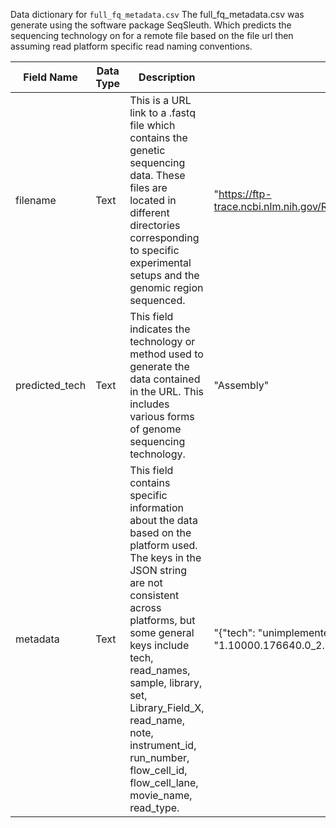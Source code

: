 Data dictionary for `full_fq_metadata.csv`
The full_fq_metadata.csv was generate using the software package SeqSleuth. Which predicts the sequencing technology on for a remote file based on the file url then assuming read platform specific read naming conventions.

| Field Name    | Data Type | Description                                                                                                                                                                                                                      | Example                                                                                                                                                                                                                                                                                                                                                                                                   | Possible Values                                                                                                                               |
|---------------|-----------|----------------------------------------------------------------------------------------------------------------------------------------------------------------------------------------------------------------------------------|-----------------------------------------------------------------------------------------------------------------------------------------------------------------------------------------------------------------------------------------------------------------------------------------------------------------------------------------------------------------------------------------------------------|-----------------------------------------------------------------------------------------------------------------------------------------------|
| filename      | Text      | This is a URL link to a .fastq file which contains the genetic sequencing data. These files are located in different directories corresponding to specific experimental setups and the genomic region sequenced.                    | "https://ftp-trace.ncbi.nlm.nih.gov/ReferenceSamples/giab/data/AshkenazimTrio/analysis/MSSM_MsPAC_SVs_assemblies_06042019/HG002/MsPAC_assemblies/haplotype_2/chr1.fastq"                                                                                                                                                                                                                                   | Any valid URL link to a .fastq file                                                                                                           |
| predicted_tech | Text      | This field indicates the technology or method used to generate the data contained in the URL. This includes various forms of genome sequencing technology.                                                                       | "Assembly"                                                                                                                                                                                                                                                                                                                                                                                               | "Assembly", "10XGenomics", "Dovetail", "OxfordNanopore", "Illumina", "Moleculo", "PacBio", "StrandSeq", "BGI", "IonTorrent"                     |
| metadata      | Text      | This field contains specific information about the data based on the platform used. The keys in the JSON string are not consistent across platforms, but some general keys include tech, read_names, sample, library, set, Library_Field_X, read_name, note, instrument_id, run_number, flow_cell_id, flow_cell_lane, movie_name, read_type. | "{"tech": "unimplemented parser", "read_names": ["1.10000.176640.0_2.raw_contig.0.quivered", "1.10000.176640.0_2.raw_contig.2.quivered", "1.10000.176640.0_2.raw_contig.3.quivered", "1.10000.176640.0_2.raw_contig.4.quivered", "1.10000.176640.0_2.raw_contig.1.quivered"]}" | Any valid JSON string containing additional information about the data          |

